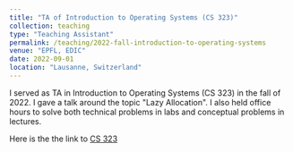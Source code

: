 ```yaml
---
title: "TA of Introduction to Operating Systems (CS 323)"
collection: teaching
type: "Teaching Assistant"
permalink: /teaching/2022-fall-introduction-to-operating-systems
venue: "EPFL, EDIC"
date: 2022-09-01
location: "Lausanne, Switzerland"
---
```


I served as TA in Introduction to Operating Systems (CS 323) in the fall of 2022. I gave a talk around the topic "Lazy Allocation". I also held office hours to solve both technical problems in labs and conceptual problems in lectures.

Here is the the link to [CS 323](https://cs323-os.github.io/)
